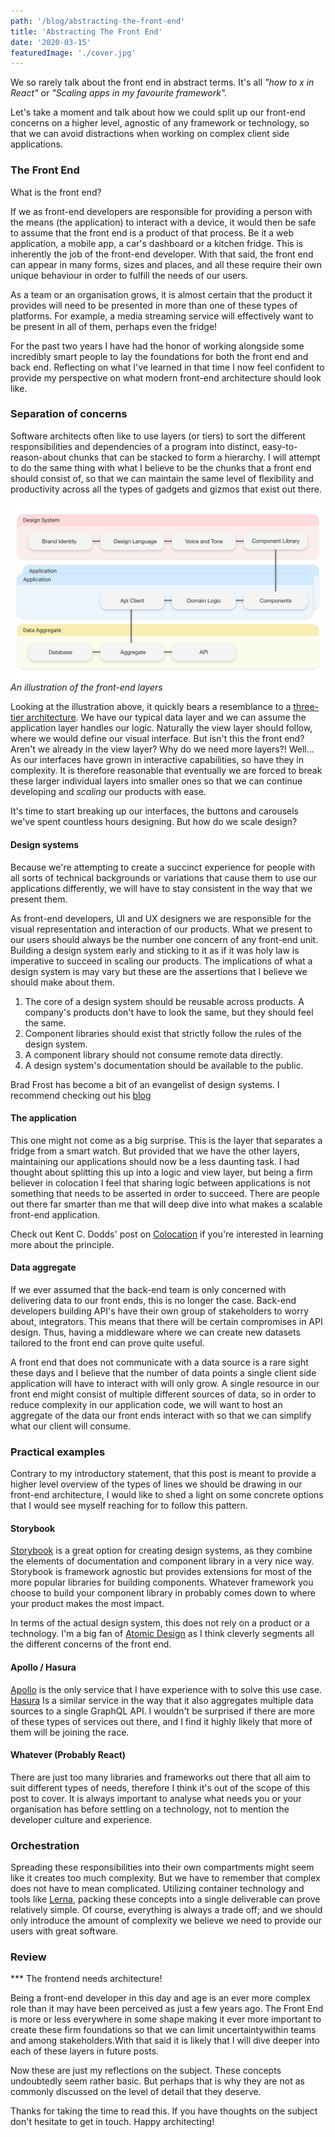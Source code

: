 ```yaml
---
path: '/blog/abstracting-the-front-end'
title: 'Abstracting The Front End'
date: '2020-03-15'
featuredImage: './cover.jpg'
---
```


We so rarely talk about the front end in abstract terms. It's all _"how to x in React"_ or _"Scaling apps in my favourite framework"._

Let's take a moment and talk about how we could split up our front-end concerns on a higher level, agnostic of any framework or technology, so that we can avoid distractions when working on complex client side applications.

### The Front End

What is the front end?

If we as front-end developers are responsible for providing a person with the means (the application)
to interact with a device, it would then be safe to assume that the front end is a product of that process.
Be it a web application, a mobile app, a car's dashboard or a kitchen fridge. This is inherently the job of the front-end developer. With that said, the front end can appear in many forms, sizes and places, and all these require their own unique
behaviour in order to fulfill the needs of our users.

As a team or an organisation grows, it is almost certain that the product it provides will need to be presented in more than one of these types of platforms. For example, a media streaming service will effectively want to be present in all of them,
perhaps even the fridge!

For the past two years I have had the honor of working alongside some incredibly smart people to lay the foundations for both the front end and back end. Reflecting on what I've learned in that time I now feel confident to provide my perspective on what modern front-end architecture should look like.

### Separation of concerns

Software architects often like to use layers (or tiers) to sort the different responsibilities and dependencies of a program into distinct,
easy-to-reason-about chunks that can be stacked to form a hierarchy. I will attempt to do the same thing with what I believe
to be the chunks that a front end should consist of, so that we can maintain the same level of flexibility and productivity
across all the types of gadgets and gizmos that exist out there.

![An illustration of the front-end layers](./new-diagram.png)
_An illustration of the front-end layers_

Looking at the illustration above, it quickly bears a resemblance to a [three-tier architecture](https://en.wikipedia.org/wiki/Multitier_architecture).
We have our typical data layer and we can assume the application layer handles our logic. Naturally the view layer should follow, where we would define our visual interface. But isn't this the front end? Aren't we already in the view layer? Why do we need more layers?! Well... As our interfaces have grown in interactive capabilities, so have they in complexity. It is therefore reasonable that eventually we are forced to break these larger individual layers into smaller ones so that we can continue developing and _scaling_ our products with ease.

It's time to start breaking up our interfaces, the buttons and carousels we've spent countless hours designing. But how do we scale design?

#### Design systems

Because we're attempting to create a succinct experience for people with all sorts of
technical backgrounds or variations that cause them to use our applications differently, we will have to stay consistent in the way that we present
them.

As front-end developers, UI and UX designers we are responsible for the visual representation and interaction of our products.
What we present to our users should always be the number one concern of any front-end unit. Building a design system early
and sticking to it as if it was holy law is imperative to succeed in scaling our products.
The implications of what a design system is may vary but these are the assertions that I believe we should make about them.

1. The core of a design system should be reusable across products. A company's products don't have to look the same,
   but they should feel the same.
2. Component libraries should exist that strictly follow the rules of the design system.
3. A component library should not consume remote data directly.
4. A design system's documentation should be available to the public.

Brad Frost has become a bit of an evangelist of design systems. I recommend checking out his [blog](https://bradfrost.com/blog/)

#### The application

This one might not come as a big surprise. This is the layer that separates a fridge from a smart watch.
But provided that we have the other layers, maintaining our applications should now be a less daunting task.
I had thought about splitting this up into a logic and view layer, but being a firm believer in colocation I feel that
sharing logic between applications is not something that needs to be asserted in order to succeed.
There are people out there far smarter than me that will deep dive into what makes a scalable front-end application.

Check out Kent C. Dodds' post on [Colocation](https://kentcdodds.com/blog/colocation) if you're interested in learning more about the principle.

#### Data aggregate

If we ever assumed that the back-end team is only concerned with delivering data to our front ends, this is no longer the case.
Back-end developers building API's have their own group of stakeholders to worry about, integrators. This means that there will be
certain compromises in API design. Thus, having a middleware where we can create new datasets tailored
to the front end can prove quite useful.

A front end that does not communicate with a data source is a rare sight these days and I believe that the number of data points a
single client side application will have to interact with will only grow. A single resource in our front end might consist of
multiple different sources of data, so in order to reduce complexity in our application code, we will want to host an aggregate of the
data our front ends interact with so that we can simplify what our client will consume.

### Practical examples

Contrary to my introductory statement, that this post is meant to provide a higher level overview of the types of lines we should be
drawing in our front-end architecture, I would like to shed a light on some concrete options that I would see myself reaching for to
follow this pattern.

#### Storybook

[Storybook](https://storybook.js.org/) is a great option for creating design systems, as they combine the elements of documentation
and component library in a very nice way. Storybook is framework agnostic but provides extensions for most of the more popular
libraries for building components. Whatever framework you choose to build your component library in probably comes down to where
your product makes the most impact.

In terms of the actual design system, this does not rely on a product or a technology.
I'm a big fan of [Atomic Design](https://bradfrost.com/blog/post/atomic-web-design/) as I think cleverly segments all the different
concerns of the front end.

#### Apollo / Hasura

[Apollo](https://www.apollographql.com/) is the only service that I have experience with to solve this use case. [Hasura](https://hasura.io/) Is a similar service in the way that it also aggregates multiple data sources to a single GraphQL API. I wouldn't be surprised if there are more of these types of services out there, and I find it highly likely that more of them will be joining the race.

#### Whatever (Probably React)

There are just too many libraries and frameworks out there that all aim to suit different types of needs, therefore I think it's out of
the scope of this post to cover. It is always important to analyse what needs you or your organisation has before settling on a technology,
not to mention the developer culture and experience.

### Orchestration

Spreading these responsibilities into their own compartments might seem like it creates too much complexity.
But we have to remember that complex does not have to mean complicated. Utilizing container technology and tools like [Lerna](https://lerna.js.org/),
packing these concepts into a single deliverable can prove relatively simple. Of course, everything is always a trade off;
and we should only introduce the amount of complexity we believe we need to provide our users with great software.

### Review

*** The frontend needs architecture!

Being a front-end developer in this day and age is an ever more complex role than it may have been perceived as just a few years ago.
The Front End is more or less everywhere in some shape making it ever more important to create these firm foundations so that we can
limit uncertaintywithin teams and among stakeholders.With that said it is likely that I will dive deeper into each of these layers
in future posts.

Now these are just my reflections on the subject. These concepts undoubtedly seem rather basic.
But perhaps that is why they are not as commonly discussed on the level of detail that they deserve.

Thanks for taking the time to read this. If you have thoughts on the subject don't hesitate to get in touch. Happy architecting!
